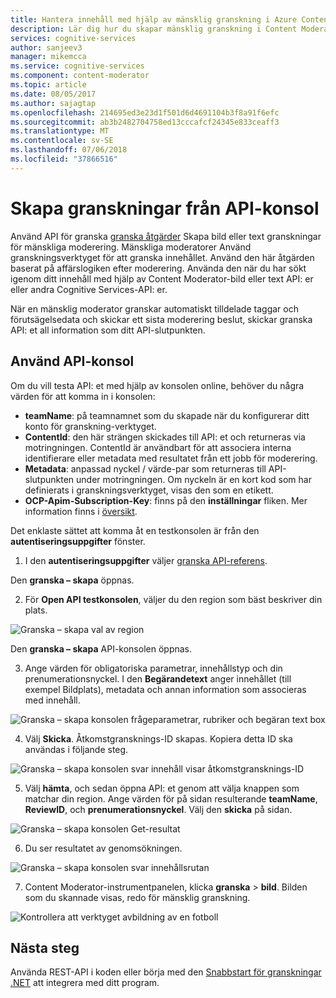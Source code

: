 ```yaml
---
title: Hantera innehåll med hjälp av mänsklig granskning i Azure Content Moderator | Microsoft Docs
description: Lär dig hur du skapar mänsklig granskning i Content Moderator-API-konsolen.
services: cognitive-services
author: sanjeev3
manager: mikemcca
ms.service: cognitive-services
ms.component: content-moderator
ms.topic: article
ms.date: 08/05/2017
ms.author: sajagtap
ms.openlocfilehash: 214695ed3e23d1f501d6d4691104b3f8a91f6efc
ms.sourcegitcommit: ab3b2482704758ed13cccafcf24345e833ceaff3
ms.translationtype: MT
ms.contentlocale: sv-SE
ms.lasthandoff: 07/06/2018
ms.locfileid: "37866516"
---
```

# <a name="create-reviews-from-the-api-console"></a>Skapa granskningar från API-konsol

Använd API för granska [granska åtgärder](https://westus.dev.cognitive.microsoft.com/docs/services/580519463f9b070e5c591178/operations/580519483f9b0709fc47f9c4) Skapa bild eller text granskningar för mänskliga moderering. Mänskliga moderatorer Använd granskningsverktyget för att granska innehållet. Använd den här åtgärden baserat på affärslogiken efter moderering. Använda den när du har sökt igenom ditt innehåll med hjälp av Content Moderator-bild eller text API: er eller andra Cognitive Services-API: er. 

När en mänsklig moderator granskar automatiskt tilldelade taggar och förutsägelsedata och skickar ett sista moderering beslut, skickar granska API: et all information som ditt API-slutpunkten.

## <a name="use-the-api-console"></a>Använd API-konsol
Om du vill testa API: et med hjälp av konsolen online, behöver du några värden för att komma in i konsolen:

- **teamName**: på teamnamnet som du skapade när du konfigurerar ditt konto för granskning-verktyget. 
- **ContentId**: den här strängen skickades till API: et och returneras via motringningen. ContentId är användbart för att associera interna identifierare eller metadata med resultatet från ett jobb för moderering.
- **Metadata**: anpassad nyckel / värde-par som returneras till API-slutpunkten under motringningen. Om nyckeln är en kort kod som har definierats i granskningsverktyget, visas den som en etikett.
- **OCP-Apim-Subscription-Key**: finns på den **inställningar** fliken. Mer information finns i [översikt](overview.md).

Det enklaste sättet att komma åt en testkonsolen är från den **autentiseringsuppgifter** fönster.

1.  I den **autentiseringsuppgifter** väljer [granska API-referens](https://westus.dev.cognitive.microsoft.com/docs/services/580519463f9b070e5c591178/operations/580519483f9b0709fc47f9c4).

  Den **granska – skapa** öppnas.

2.  För **Open API testkonsolen**, väljer du den region som bäst beskriver din plats.

  ![Granska – skapa val av region](images/test-drive-region.png)

  Den **granska – skapa** API-konsolen öppnas.
  
3.  Ange värden för obligatoriska parametrar, innehållstyp och din prenumerationsnyckel. I den **Begärandetext** anger innehållet (till exempel Bildplats), metadata och annan information som associeras med innehåll.

  ![Granska – skapa konsolen frågeparametrar, rubriker och begäran text box](images/test-drive-review-1.PNG)
  
4.  Välj **Skicka**. Åtkomstgransknings-ID skapas. Kopiera detta ID ska användas i följande steg.

  ![Granska – skapa konsolen svar innehåll visar åtkomstgransknings-ID](images/test-drive-review-2.PNG)
  
5.  Välj **hämta**, och sedan öppna API: et genom att välja knappen som matchar din region. Ange värden för på sidan resulterande **teamName**, **ReviewID**, och **prenumerationsnyckel**. Välj den **skicka** på sidan. 

  ![Granska – skapa konsolen Get-resultat](images/test-drive-review-3.PNG)
  
6.  Du ser resultatet av genomsökningen.

  ![Granska – skapa konsolen svar innehållsrutan](images/test-drive-review-4.PNG)
  
7.  Content Moderator-instrumentpanelen, klicka **granska** > **bild**. Bilden som du skannade visas, redo för mänsklig granskning.

  ![Kontrollera att verktyget avbildning av en fotboll](images/test-drive-review-5.PNG)

## <a name="next-steps"></a>Nästa steg

Använda REST-API i koden eller börja med den [Snabbstart för granskningar .NET](moderation-reviews-quickstart-dotnet.md) att integrera med ditt program.
